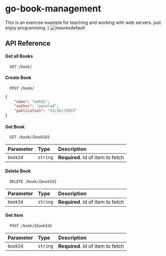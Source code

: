 # go-book-management
This is an exercise example for teaching and working with web servers.
just enjoy programming :) 
![maxresdefault](https://github.com/pooulad/go-book-management/assets/86445458/45e00ac9-69dd-4835-bd38-4e2d6015b496)

## API Reference

#### Get all Books

```http
  GET /book/
```
#### Create Book

```http
  POST /book/
```
```json
{
	"name": "mahdi",
	"author": "pooulad",
	"publication": "31/10//2023"
}
```

#### Get Book

```http
  GET /book/{bookId}
```

| Parameter | Type     | Description                       |
| :-------- | :------- | :-------------------------------- |
| `bookId`      | `string` | **Required**. Id of item to fetch |

#### Delete Book

```http
  DELETE /book/{bookId}
```

| Parameter | Type     | Description                       |
| :-------- | :------- | :-------------------------------- |
| `bookId`      | `string` | **Required**. Id of item to fetch |



#### Get item

```http
  POST /book/{bookId}
```

| Parameter | Type     | Description                       |
| :-------- | :------- | :-------------------------------- |
| `bookId`      | `string` | **Required**. Id of item to fetch |




